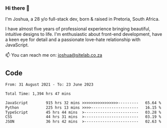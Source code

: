 ### Hi there 👋

I'm Joshua, a 28 y/o full-stack dev, born & raised in Pretoria, South Africa. 

I have almost five years of professional experience bringing beautiful, intuitive designs to life. I'm enthusiastic about front-end development, have a keen eye for detail and a passionate love-hate relationship with JavaScript.

📫 You can reach me on: joshua@sitelab.co.za

## **Code**

<!--START_SECTION:waka-->

```txt
From: 31 August 2021 - To: 23 June 2023

Total Time: 1,394 hrs 47 mins

JavaScript        915 hrs 32 mins >>>>>>>>>>>>>>>>---------   65.64 %
Python            225 hrs 13 mins >>>>---------------------   16.15 %
TypeScript        45 hrs 44 mins  >------------------------   03.28 %
CSS               44 hrs 31 mins  >------------------------   03.19 %
JSON              36 hrs 42 mins  >------------------------   02.63 %
```

<!--END_SECTION:waka-->

